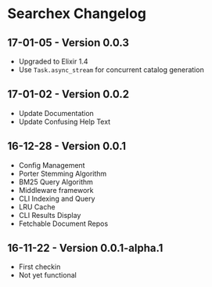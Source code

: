 # Searchex Changelog

## 17-01-05 - Version 0.0.3

* Upgraded to Elixir 1.4
* Use `Task.async_stream` for concurrent catalog generation

## 17-01-02 - Version 0.0.2

* Update Documentation
* Update Confusing Help Text

## 16-12-28 - Version 0.0.1

* Config Management
* Porter Stemming Algorithm
* BM25 Query Algorithm
* Middleware framework
* CLI Indexing and Query
* LRU Cache
* CLI Results Display
* Fetchable Document Repos

## 16-11-22 - Version 0.0.1-alpha.1

* First checkin
* Not yet functional
